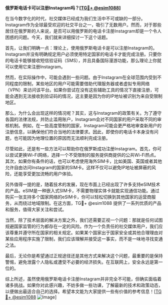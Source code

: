 **俄罗斯电话卡可以注册Instagram吗？[[TG💪+ @esim1088](https://t.me/s/esim1088)]**

在当今数字化的时代，社交媒体已经成为我们生活中不可或缺的一部分。Instagram作为全球最受欢迎的社交平台之一，吸引了无数用户。然而，对于那些居住在俄罗斯的人来说，是否可以用俄罗斯的电话卡注册Instagram却是一个令人困惑的问题。今天，我们就来详细探讨一下这个话题。

首先，让我们明确一点：理论上，使用俄罗斯电话卡是可以注册Instagram的。Instagram并没有明确规定用户必须使用特定国家的电话卡才能完成注册。只要你的电话卡能够接收短信验证码（SMS），并且具备国际漫游功能，那么理论上你就可以使用它来注册Instagram。

然而，在实际操作中，可能会遇到一些问题。由于Instagram在全球范围内受到不同程度的限制，某些地区的用户可能需要借助代理服务器或者虚拟专用网络（VPN）来访问该平台。如果你尝试在没有这些辅助工具的情况下直接注册，可能会遇到无法接收到验证码的情况，这主要是因为你的IP地址被识别为来自受限制地区。

那么，为什么会出现这样的情况呢？其实，这与Instagram的政策有关。为了遵守各国的法律法规，并防止滥用账户，Instagram会对不同国家的用户采取不同的审核机制。例如，在一些高度管制的国家，Instagram可能会更严格地审查新用户的注册信息，以确保他们符合当地的法律要求。因此，即使你的电话卡本身没有问题，也可能因为地理位置的原因而无法顺利完成注册。

尽管如此，还是有一些方法可以帮助你在俄罗斯成功注册Instagram。首先，你可以尝试更换Wi-Fi网络，选择一个不受限制的服务提供商提供的公共Wi-Fi热点。其次，如果你有条件的话，也可以考虑使用海外SIM卡，比如美国、英国或者其他允许自由访问Instagram的国家的SIM卡。这样不仅可以避免IP地址被屏蔽的风险，还能享受更加流畅的用户体验。

另外值得一提的是，随着技术的发展，现在市面上已经出现了许多支持eSIM技术的产品。eSIM是一种嵌入式SIM卡，不需要物理实体卡就能实现通信功能。通过购买一张支持多个国家网络的eSIM卡，你可以轻松切换到其他国家的运营商服务，从而绕过地域限制。在这方面，TG💪+ @esim1088 提供了一系列优质的产品和服务，值得大家关注和尝试。

当然，除了技术层面的解决方案之外，我们还需要正视一个问题：那就是任何试图规避国家监管的行为都存在一定的风险。作为一个负责任的社交媒体用户，我们应该尊重并遵守所在国家的相关规定。如果某个国家出于国家安全或其他合理理由对某些应用程序实施了限制，我们应该理解并接受这一事实，而不是一味地寻找变通之法。

最后，无论你是希望通过正规途径还是其他方式来解决这个问题，最重要的是保持警惕，避免泄露个人隐私或遭受不必要的经济损失。在互联网上，安全永远是第一位的。

综上所述，虽然使用俄罗斯电话卡注册Instagram并非完全不可能，但确实面临着诸多挑战。如果你对此感兴趣，不妨多做一些功课，了解最新的技术和政策动态，以便做出最适合自己的选择。希望本文能为大家提供一些有价值的参考信息！[[TG💪+ @esim1088](https://t.me/s/esim1088) ![Image](https://i.postimg.cc/4NQfJmqS/Snipaste-2025-05-13-00-14-12.png)]